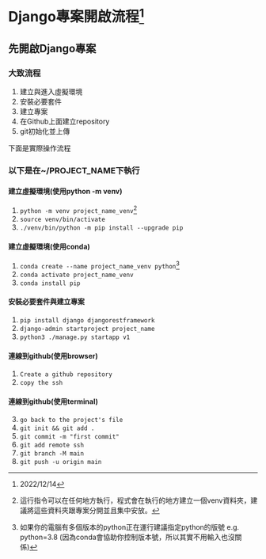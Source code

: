 # Django專案開啟流程[^date_last_edit]


## 先開啟Django專案

### 大致流程
1. 建立與進入虛擬環境
2. 安裝必要套件
3. 建立專案
4. 在Github上面建立repository
6. git初始化並上傳

下面是實際操作流程

### 以下是在\~/PROJECT_NAME下執行
#### 建立虛擬環境(使用python -m venv)
1. `python -m venv project_name_venv`[^2]
2. `source venv/bin/activate`
3. `./venv/bin/python -m pip install --upgrade pip`

#### 建立虛擬環境(使用conda)
1. `conda create --name project_name_venv python`[^3]
2. `conda activate project_name_venv`
3. `conda install pip`

#### 安裝必要套件與建立專案
1. `pip install django djangorestframework`
2. `django-admin startproject project_name`
3. `python3 ./manage.py startapp v1`

#### 連線到github(使用browser)
1. `Create a github repository`
2. `copy the ssh`

#### 連線到github(使用terminal)
3. `go back to the project's file`
4. `git init && git add .`
5. `git commit -m "first commit"`
6. `git add remote ssh`
7. `git branch -M main`
8. `git push -u origin main`


[^date_last_edit]: 2022/12/14
[^2]: 這行指令可以在任何地方執行，程式會在執行的地方建立一個venv資料夾，建議將這些資料夾跟專案分開並且集中安放。
[^3]: 如果你的電腦有多個版本的python正在運行建議指定python的版號 e.g. python=3.8 (因為conda會協助你控制版本號，所以其實不用輸入也沒關係)
